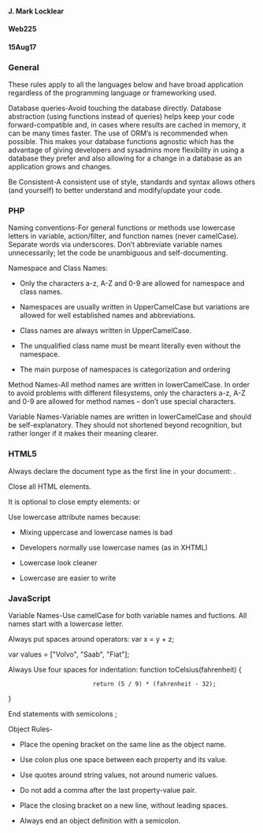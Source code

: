 #### J. Mark Locklear
#### Web225
#### 15Aug17

### General

These rules apply to all the languages below and have broad application regardless of the programming language or frameworking used.

Database queries-Avoid touching the database directly. Database abstraction (using functions instead of queries) helps keep your code forward-compatible and, in cases where results are cached in memory, it can be many times faster. The use of ORM’s is recommended when possible. This makes your database functions agnostic which has the advantage of giving developers and sysadmins more flexibility in using a database they prefer and also allowing for a change in a database as an application grows and changes.

Be Consistent-A consistent use of style, standards and syntax allows others (and yourself) to better understand and modify/update your code.

### PHP

Naming conventions-For general functions or methods use lowercase letters in variable, action/filter, and function names (never camelCase). Separate words via underscores. Don’t abbreviate variable names unnecessarily; let the code be unambiguous and self-documenting.

Namespace and Class Names:

* Only the characters a-z, A-Z and 0-9 are allowed for namespace and class names.

* Namespaces are usually written in UpperCamelCase but variations are allowed for well established names and abbreviations.

* Class names are always written in UpperCamelCase.

* The unqualified class name must be meant literally even without the namespace.

* The main purpose of namespaces is categorization and ordering

Method Names-All method names are written in lowerCamelCase. In order to avoid problems with different filesystems, only the characters a-z, A-Z and 0-9 are allowed for method names – don’t use special characters.

Variable Names-Variable names are written in lowerCamelCase and should be self-explanatory. They should not shortened beyond recognition, but rather longer if it makes their meaning clearer.

### HTML5

Always declare the document type as the first line in your document: <!DOCTYPE html>.

Close all HTML elements.

It is optional to close empty elements: <meta charset="utf-8"> or

<meta charset="utf-8" />

Use lowercase attribute names because:

* Mixing uppercase and lowercase names is bad

* Developers normally use lowercase names (as in XHTML)

* Lowercase look cleaner

* Lowercase are easier to write

### JavaScript

Variable Names-Use camelCase for both variable names and fuctions. All names start with a lowercase letter.

Always put spaces around operators: 	var x = y + z;

var values = ["Volvo", "Saab", "Fiat"];

Always Use four spaces for indentation: function toCelsius(fahrenheit) {

    						return (5 / 9) * (fahrenheit - 32);

}

End statements with semicolons ;

Object Rules-

* Place the opening bracket on the same line as the object name.

* Use colon plus one space between each property and its value.

* Use quotes around string values, not around numeric values.

* Do not add a comma after the last property-value pair.

* Place the closing bracket on a new line, without leading spaces.

* Always end an object definition with a semicolon.


